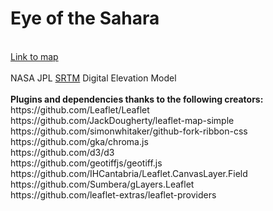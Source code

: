 # Eye of the Sahara
<br>
<a href = "https://cartoscience.github.io/productivity-trends/">Link to map</a>
<br>
<br>
NASA JPL <a href = "https://www2.jpl.nasa.gov/srtm/">SRTM</a> Digital Elevation Model
<br>
<br>
<b>Plugins and dependencies thanks to the following creators:</b>	
<br>
https://github.com/Leaflet/Leaflet 
<br>
https://github.com/JackDougherty/leaflet-map-simple
<br>
https://github.com/simonwhitaker/github-fork-ribbon-css
<br>
https://github.com/gka/chroma.js	
<br>
https://github.com/d3/d3
<br>
https://github.com/geotiffjs/geotiff.js
<br>
https://github.com/IHCantabria/Leaflet.CanvasLayer.Field
<br>
https://github.com/Sumbera/gLayers.Leaflet
<br>
https://github.com/leaflet-extras/leaflet-providers 
